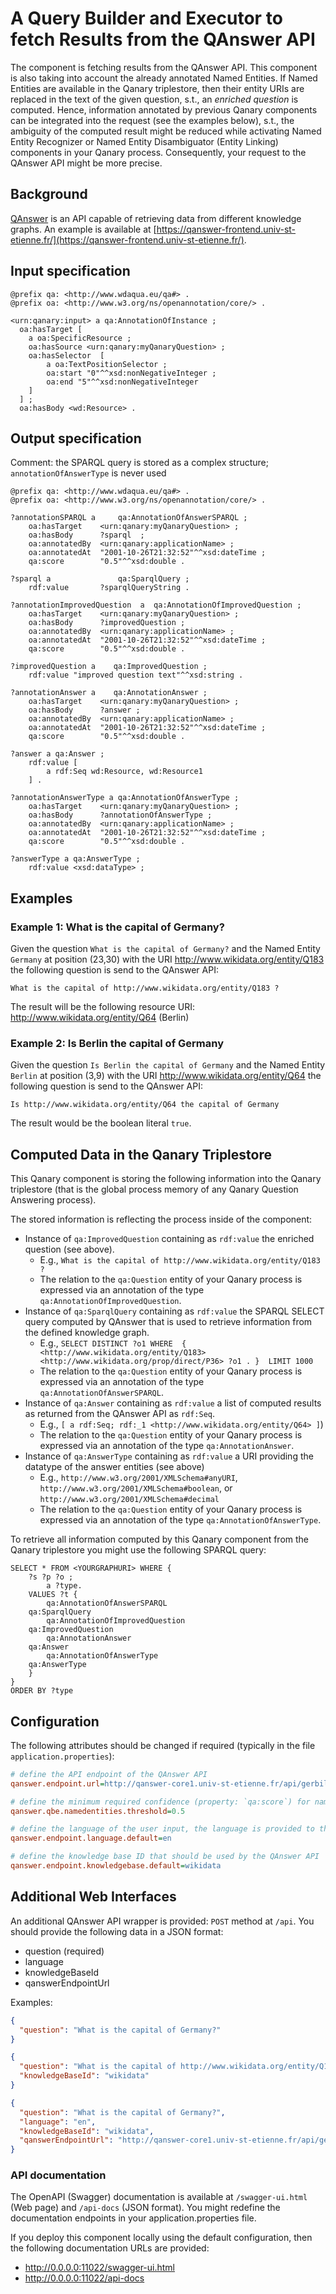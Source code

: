 # A Query Builder and Executor to fetch Results from the QAnswer API

The component is fetching results from the QAnswer API.
This component is also taking into account the already annotated Named Entities.
If Named Entities are available in the Qanary triplestore, then their entity URIs are replaced in the text of the given question, s.t., an *enriched question* is computed.
Hence, information annotated by previous Qanary components can be integrated into the request (see the examples below), s.t., the ambiguity of the computed result might be reduced while activating Named Entity Recognizer or Named Entity Disambiguator (Entity Linking) components in your Qanary process.
Consequently, your request to the QAnswer API might be more precise.

## Background

[QAnswer](https://www.qanswer.eu/) is an API capable of retrieving data from different knowledge graphs.
An example is available at [https://qanswer-frontend.univ-st-etienne.fr/](https://qanswer-frontend.univ-st-etienne.fr/).

## Input specification

```ttl
@prefix qa: <http://www.wdaqua.eu/qa#> .
@prefix oa: <http://www.w3.org/ns/openannotation/core/> .

<urn:qanary:input> a qa:AnnotationOfInstance ;
  oa:hasTarget [
    a oa:SpecificResource ;
    oa:hasSource <urn:qanary:myQanaryQuestion> ;
    oa:hasSelector  [
        a oa:TextPositionSelector ;
        oa:start "0"^^xsd:nonNegativeInteger ;
        oa:end "5"^^xsd:nonNegativeInteger
    ]
  ] ;
  oa:hasBody <wd:Resource> .
```

## Output specification

Comment: the SPARQL query is stored as a complex structure; `annotationOfAnswerType` is never used

```ttl
@prefix qa: <http://www.wdaqua.eu/qa#> .
@prefix oa: <http://www.w3.org/ns/openannotation/core/> .

?annotationSPARQL a 	qa:AnnotationOfAnswerSPARQL ;
	oa:hasTarget    <urn:qanary:myQanaryQuestion> ;
	oa:hasBody      ?sparql  ;
	oa:annotatedBy  <urn:qanary:applicationName> ;
	oa:annotatedAt  "2001-10-26T21:32:52"^^xsd:dateTime ;
	qa:score        "0.5"^^xsd:double .

?sparql a               qa:SparqlQuery ;
  	rdf:value       ?sparqlQueryString .

?annotationImprovedQuestion  a 	qa:AnnotationOfImprovedQuestion ;
	oa:hasTarget    <urn:qanary:myQanaryQuestion> ;
	oa:hasBody      ?improvedQuestion ;
	oa:annotatedBy  <urn:qanary:applicationName> ;
	oa:annotatedAt  "2001-10-26T21:32:52"^^xsd:dateTime ;
	qa:score        "0.5"^^xsd:double .
  
?improvedQuestion a    qa:ImprovedQuestion ;
  	rdf:value "improved question text"^^xsd:string .

?annotationAnswer a    qa:AnnotationAnswer ;
  	oa:hasTarget    <urn:qanary:myQanaryQuestion> ;
  	oa:hasBody      ?answer ;
	oa:annotatedBy  <urn:qanary:applicationName> ;
	oa:annotatedAt  "2001-10-26T21:32:52"^^xsd:dateTime ;
	qa:score        "0.5"^^xsd:double .

?answer a qa:Answer ;
	rdf:value [ 
	  	a rdf:Seq wd:Resource, wd:Resource1 
	] .

?annotationAnswerType a qa:AnnotationOfAnswerType ;
 	oa:hasTarget    <urn:qanary:myQanaryQuestion> ;
  	oa:hasBody      ?annotationOfAnswerType ;
	oa:annotatedBy  <urn:qanary:applicationName> ;
	oa:annotatedAt  "2001-10-26T21:32:52"^^xsd:dateTime ;
	qa:score        "0.5"^^xsd:double .

?answerType a qa:AnswerType ;
 	rdf:value <xsd:dataType> ;
```

## Examples

### Example 1: What is the capital of Germany?

Given the question `What is the capital of Germany?` and the Named Entity `Germany` at position (23,30) with the URI http://www.wikidata.org/entity/Q183 the following question is send to the QAnswer API:

```What is the capital of http://www.wikidata.org/entity/Q183 ?```

The result will be the following resource URI: http://www.wikidata.org/entity/Q64 (Berlin)

### Example 2: Is Berlin the capital of Germany

Given the question `Is Berlin the capital of Germany` and the Named Entity `Berlin` at position (3,9) with the URI http://www.wikidata.org/entity/Q64 the following question is send to the QAnswer API:

```Is http://www.wikidata.org/entity/Q64 the capital of Germany```

The result would be the boolean literal `true`.

## Computed Data in the Qanary Triplestore

This Qanary component is storing the following information into the Qanary triplestore (that is the global process memory of any Qanary Question Answering process).

The stored information is reflecting the process inside of the component:

* Instance of `qa:ImprovedQuestion` containing as `rdf:value` the enriched question (see above).
  * E.g., `What is the capital of http://www.wikidata.org/entity/Q183 ?`
  * The relation to the `qa:Question` entity of your Qanary process is expressed via an annotation of the type `qa:AnnotationOfImprovedQuestion`.
* Instance of `qa:SparqlQuery` containing as `rdf:value` the SPARQL SELECT query computed by QAnswer that is used to retrieve information from the defined knowledge graph.
  * E.g., `SELECT DISTINCT ?o1 WHERE  { <http://www.wikidata.org/entity/Q183> <http://www.wikidata.org/prop/direct/P36> ?o1 . }  LIMIT 1000`
  * The relation to the `qa:Question` entity of your Qanary process is expressed via an annotation of the type `qa:AnnotationOfAnswerSPARQL`.
* Instance of `qa:Answer` containing as `rdf:value` a list of computed results as returned from the QAnswer API as `rdf:Seq`.
  * E.g., `[ a rdf:Seq; rdf:_1 <http://www.wikidata.org/entity/Q64> ]`)
  * The relation to the `qa:Question` entity of your Qanary process is expressed via an annotation of the type `qa:AnnotationAnswer`.
* Instance of `qa:AnswerType` containing as `rdf:value` a URI providing the datatype of the answer entities (see above)
  * E.g., `http://www.w3.org/2001/XMLSchema#anyURI`, `http://www.w3.org/2001/XMLSchema#boolean`, or `http://www.w3.org/2001/XMLSchema#decimal`
  * The relation to the `qa:Question` entity of your Qanary process is expressed via an annotation of the type `qa:AnnotationOfAnswerType`.

To retrieve all information computed by this Qanary component from the Qanary triplestore you might use the following SPARQL query:

```sparql
SELECT * FROM <YOURGRAPHURI> WHERE {
    ?s ?p ?o ; 
        a ?type. 
    VALUES ?t { 
        qa:AnnotationOfAnswerSPARQL 
	qa:SparqlQuery
        qa:AnnotationOfImprovedQuestion 
	qa:ImprovedQuestion 
        qa:AnnotationAnswer 
	qa:Answer 
        qa:AnnotationOfAnswerType 
	qa:AnswerType 
    }
}
ORDER BY ?type
```

## Configuration

The following attributes should be changed if required (typically in the file `application.properties`):

```ini
# define the API endpoint of the QAnswer API
qanswer.endpoint.url=http://qanswer-core1.univ-st-etienne.fr/api/gerbil

# define the minimum required confidence (property: `qa:score`) for named entities (otherwise they are ignored)
qanswer.qbe.namedentities.threshold=0.5

# define the language of the user input, the language is provided to the QAnswer API
qanswer.endpoint.language.default=en

# define the knowledge base ID that should be used by the QAnswer API
qanswer.endpoint.knowledgebase.default=wikidata
```

## Additional Web Interfaces

An additional QAnswer API wrapper is provided: `POST` method at `/api`.
You should provide the following data in a JSON format:

* question (required)
* language
* knowledgeBaseId
* qanswerEndpointUrl

Examples:

```json
{
  "question": "What is the capital of Germany?"
}
```

```json
{
  "question": "What is the capital of http://www.wikidata.org/entity/Q183 ?",
  "knowledgeBaseId": "wikidata"
}
```

```json
{
  "question": "What is the capital of Germany?",
  "language": "en",
  "knowledgeBaseId": "wikidata",
  "qanswerEndpointUrl": "http://qanswer-core1.univ-st-etienne.fr/api/gerbil"
}
```

### API documentation

The OpenAPI (Swagger) documentation is available at `/swagger-ui.html` (Web page) and `/api-docs` (JSON format).
You might redefine the documentation endpoints in your application.properties file.

If you deploy this component locally using the default configuration, then the following documentation URLs are provided:

* http://0.0.0.0:11022/swagger-ui.html
* http://0.0.0.0:11022/api-docs
